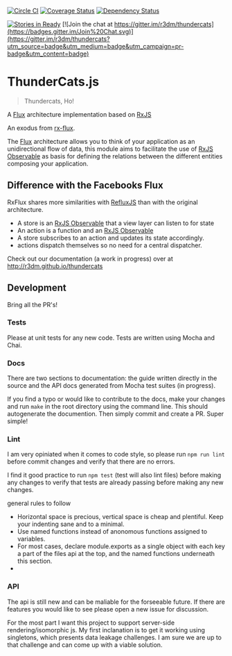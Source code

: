 [![Circle CI](https://circleci.com/gh/r3dm/thundercats.svg?style=svg)](https://circleci.com/gh/r3dm/thundercats) [![Coverage Status](https://coveralls.io/repos/r3dm/thundercats/badge.svg)](https://coveralls.io/r/r3dm/thundercats) [![Dependency Status](https://gemnasium.com/r3dm/thundercats.svg)](https://gemnasium.com/r3dm/thundercats)

[![Stories in Ready](https://badge.waffle.io/r3dm/thundercats.png?label=ready&title=Ready)](https://waffle.io/r3dm/thundercats) [![Join the chat at https://gitter.im/r3dm/thundercats](https://badges.gitter.im/Join%20Chat.svg)](https://gitter.im/r3dm/thundercats?utm_source=badge&utm_medium=badge&utm_campaign=pr-badge&utm_content=badge)
# ThunderCats.js

> Thundercats, Ho!

A [Flux](https://github.com/facebook/flux/) architecture implementation based on [RxJS](https://github.com/Reactive-Extensions/RxJS)

An exodus from [rx-flux](https://github.com/fdecampredon/rx-flux).

The [Flux](https://github.com/facebook/flux/) architecture allows you to think of your application as an unidirectional flow of data, this module aims to facilitate the use of [RxJS Observable](https://github.com/Reactive-Extensions/RxJS/blob/master/doc/api/core/observable.md) as basis for defining the relations between the different entities composing your application.


## Difference with the Facebooks Flux

RxFlux shares more similarities with [RefluxJS](https://github.com/spoike/refluxjs) than with the original architecture.

* A store is an [RxJS Observable](https://github.com/Reactive-Extensions/RxJS/blob/master/doc/api/core/observable.md) that a view layer can listen to for state
* An action is a function and an [RxJS Observable](https://github.com/Reactive-Extensions/RxJS/blob/master/doc/api/core/observable.md)
* A store subscribes to an action and updates its state accordingly.
* actions dispatch themselves so no need for a central dispatcher.

Check out our documentation (a work in progress) over at http://r3dm.github.io/thundercats

## Development

Bring all the PR's!

### Tests
Please at unit tests for any new code. Tests are written using Mocha and Chai.

### Docs

There are two sections to documentation: the guide written directly in the source and the API docs generated from Mocha test suites (in progress).

If you find a typo or would like to contribute to the docs, make your changes and run `make` in the root directory using the command line. This should autogenerate the documention. Then simply commit and create a PR. Super simple!

### Lint

I am very opiniated when it comes to code style, so please run `npm run lint` before commit changes and verify that there are no errors.

I find it good practice to run `npm test` (test will also lint files) before making any changes to verify that tests are already passing before making any new changes.

general rules to follow

* Horizontal space is precious, vertical space is cheap and plentiful. Keep your indenting sane and to a minimal.
* Use named functions instead of anonomous functions assigned to variables.
* For most cases, declare module.exports as a single object with each key a part of the files api at the top, and the named functions underneath this section.
*
### API

The api is still new and can be maliable for the forseeable future. If there are features you would like to see please open a new issue for discussion.

For the most part I want this project to support server-side rendering/isomorphic js. My first inclanation is to get it working using singletons, which presents data leakage challenges. I am sure we are up to that challenge and can come up with a viable solution.
